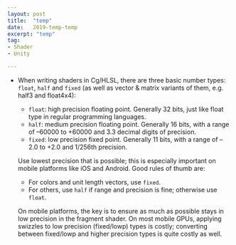 ```yaml
---
layout: post
title:  "temp"
date:   2019-temp-temp
excerpt: "temp"
tag:
- Shader
- Unity

---
```


- When writing shaders in Cg/HLSL, there are three basic number types: `float`, `half` and `fixed` (as well as vector & matrix variants of them, e.g. half3 and float4x4):

  - `float`: high precision floating point. Generally 32 bits, just like float type in regular programming languages.
  - `half`: medium precision floating point. Generally 16 bits, with a range of –60000 to +60000 and 3.3 decimal digits of precision.
  - `fixed`: low precision fixed point. Generally 11 bits, with a range of –2.0 to +2.0 and 1/256th precision.

  Use lowest precision that is possible; this is especially important on mobile platforms like iOS and Android. Good rules of thumb are:

  - For colors and unit length vectors, use `fixed`.
  - For others, use `half` if range and precision is fine; otherwise use `float`.

  On mobile platforms, the key is to ensure as much as possible stays in low precision in the fragment shader. On most mobile GPUs, applying swizzles to low precision (fixed/lowp) types is costly; converting between fixed/lowp and higher precision types is quite costly as well.